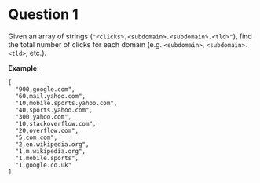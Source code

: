# Question 1

Given an array of strings (`"<clicks>,<subdomain>.<subdomain>.<tld>"`), find the total number of clicks for each domain (e.g. `<subdomain>`, `<subdomain>.<tld>`, etc.).

**Example**:

```
[
  "900,google.com",
  "60,mail.yahoo.com",
  "10,mobile.sports.yahoo.com",
  "40,sports.yahoo.com",
  "300,yahoo.com",
  "10,stackoverflow.com",
  "20,overflow.com",
  "5,com.com",
  "2,en.wikipedia.org",
  "1,m.wikipedia.org",
  "1,mobile.sports",
  "1,google.co.uk"
]
```
